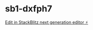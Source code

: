 # sb1-dxfph7

[Edit in StackBlitz next generation editor ⚡️](https://stackblitz.com/~/github.com/lucas-karam/sb1-dxfph7)